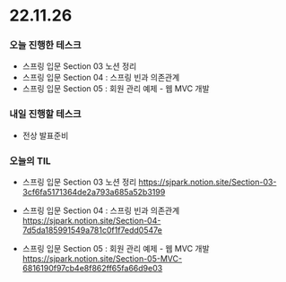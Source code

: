 # 22.11.26

### 오늘 진행한 테스크

- 스프링 입문 Section 03 노션 정리
- 스프링 입문 Section 04 : 스프링 빈과 의존관계
- 스프링 입문 Section 05 : 회원 관리 예제 - 웹 MVC 개발

### 내일 진행할 테스크

- 전상 발표준비

### 오늘의 TIL

- 스프링 입문 Section 03 노션 정리
  https://sjpark.notion.site/Section-03-3cf6fa5171364de2a793a685a52b3199

- 스프링 입문 Section 04 : 스프링 빈과 의존관계
  https://sjpark.notion.site/Section-04-7d5da185991549a781c0f1f7edd0547e

- 스프링 입문 Section 05 : 회원 관리 예제 - 웹 MVC 개발
  https://sjpark.notion.site/Section-05-MVC-6816190f97cb4e8f862ff65fa66d9e03
